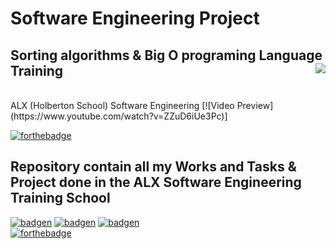 # Software Engineering Project
## Sorting algorithms & Big O programing Language Training <img align='right' src="https://raw.githubusercontent.com/stoicaandrei/sorting-visualizer/master/content/demo.gif">
</br>
ALX (Holberton School) Software Engineering [![Video Preview](https://www.youtube.com/watch?v=ZZuD6iUe3Pc)]

</br>

[![forthebadge](https://forthebadge.com/images/badges/built-with-love.svg)](https://forthebadge.com)
## Repository contain all my Works and Tasks &amp; Project done in the ALX Software Engineering Training School

[![badgen](https://badgen.net/badge/icon/terminal?icon=terminal&label)](https://badgen.net)
[![badgen](https://badgen.net/badge/icon/git?icon=git&label)](https://badgen.ne)
[![badgen](https://badgen.net/badge/icon/git?icon=git&label)](https://badgen.ne)
</br>
[![forthebadge](https://forthebadge.com/images/badges/made-with-c.svg)](https://forthebadge.com)                                                      
                                                           
